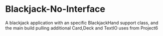 # Blackjack-No-Interface
A blackjack application with an specific BlackjackHand support class, and the main build pulling additional Card,Deck and TextIO uses from Project6
